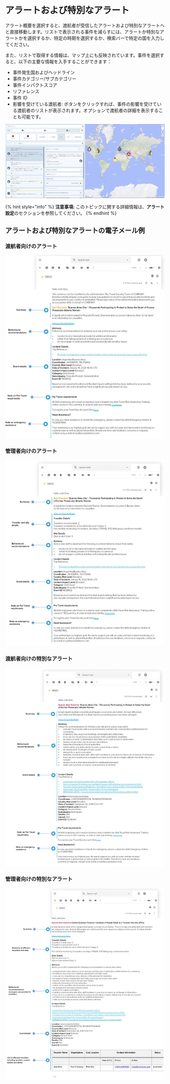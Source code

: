 # アラートおよび特別なアラート

アラート概要を選択すると、渡航者が受信したアラートおよび特別なアラートへと直接移動します。リストで表示される事件を減らすには、アラートか特別なアラートかを選択するか、特定の時期を選択するか、検索バーで特定の国を入力してください。

また、リストで取得する情報は、マップ上にも反映されています。事件を選択すると、以下の主要な情報を入手することができます：

* 事件発生国およびヘッドライン
* 事件カテゴリー/サブカテゴリー
* 事件インパクトスコア
* リファレンス 
* 事件 ID 
* 影響を受けている渡航者: ボタンをクリックすれば、事件の影響を受けている渡航者のリストが表示されます。オプションで渡航者の詳細を表示することも可能です。

![](../../.gitbook/assets/tm_img04%20%282%29.jpg)

{% hint style="info" %}
**注意事項:** このトピックに関する詳細情報は、**アラート設定**のセクションを参照してください。
{% endhint %}

## アラートおよび特別なアラートの電子メール例

### 渡航者向けのアラート

![](../../.gitbook/assets/e-mail-alert-for-traveller.JPG)

### 管理者向けのアラート

![](../../.gitbook/assets/e-mail-alert-for-manager.JPG)

### 渡航者向けの特別なアラート

![](../../.gitbook/assets/e-mail-special-alert-for-traveller.JPG)

### 管理者向けの特別なアラート

![](../../.gitbook/assets/e-mail-special-alert-for-manager.JPG)


